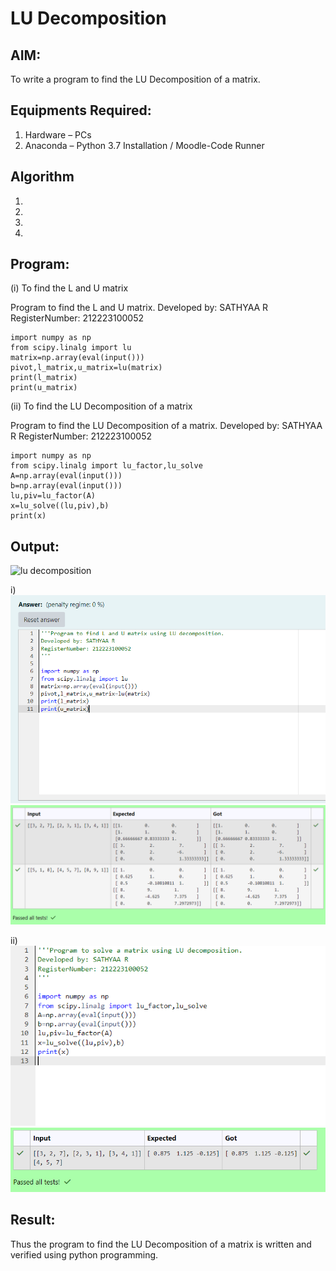 # LU Decomposition 

## AIM:
To write a program to find the LU Decomposition of a matrix.

## Equipments Required:
1. Hardware – PCs
2. Anaconda – Python 3.7 Installation / Moodle-Code Runner

## Algorithm
1. 
2. 
3. 
4. 

## Program:
(i) To find the L and U matrix

Program to find the L and U matrix.
Developed by: SATHYAA R
RegisterNumber: 212223100052

```
import numpy as np
from scipy.linalg import lu
matrix=np.array(eval(input()))
pivot,l_matrix,u_matrix=lu(matrix)
print(l_matrix)
print(u_matrix)
```

(ii) To find the LU Decomposition of a matrix

Program to find the LU Decomposition of a matrix.
Developed by: SATHYAA R
RegisterNumber: 212223100052

```
import numpy as np
from scipy.linalg import lu_factor,lu_solve
A=np.array(eval(input()))
b=np.array(eval(input()))
lu,piv=lu_factor(A)
x=lu_solve((lu,piv),b)
print(x)
```

## Output:
![lu decomposition]()

i)
![alt text](<Screenshot 2024-04-16 094148.png>)
![alt text](<Screenshot 2024-04-16 094200.png>)

ii)
![alt text](<Screenshot 2024-04-16 094215.png>)
![alt text](<Screenshot 2024-04-16 094224.png>)

## Result:
Thus the program to find the LU Decomposition of a matrix is written and verified using python programming.

